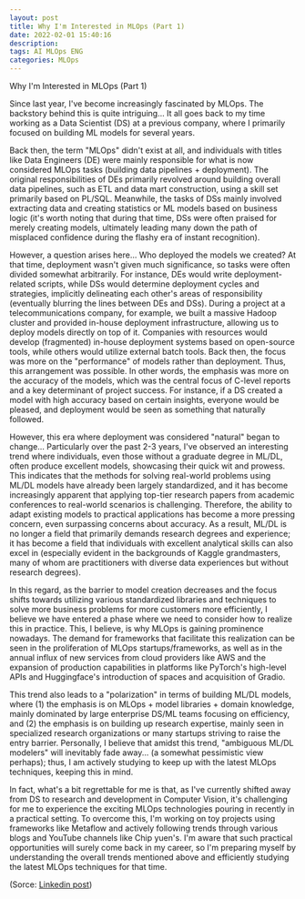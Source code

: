 ```yaml
---
layout: post
title: Why I'm Interested in MLOps (Part 1)
date: 2022-02-01 15:40:16
description: 
tags: AI MLOps ENG
categories: MLOps
---
```


Why I'm Interested in MLOps (Part 1)

Since last year, I've become increasingly fascinated by MLOps. The backstory behind this is quite intriguing... It all goes back to my time working as a Data Scientist (DS) at a previous company, where I primarily focused on building ML models for several years.

Back then, the term "MLOps" didn't exist at all, and individuals with titles like Data Engineers (DE) were mainly responsible for what is now considered MLOps tasks (building data pipelines + deployment). The original responsibilities of DEs primarily revolved around building overall data pipelines, such as ETL and data mart construction, using a skill set primarily based on PL/SQL. Meanwhile, the tasks of DSs mainly involved extracting data and creating statistics or ML models based on business logic (it's worth noting that during that time, DSs were often praised for merely creating models, ultimately leading many down the path of misplaced confidence during the flashy era of instant recognition).

However, a question arises here... Who deployed the models we created? At that time, deployment wasn't given much significance, so tasks were often divided somewhat arbitrarily. For instance, DEs would write deployment-related scripts, while DSs would determine deployment cycles and strategies, implicitly delineating each other's areas of responsibility (eventually blurring the lines between DEs and DSs). During a project at a telecommunications company, for example, we built a massive Hadoop cluster and provided in-house deployment infrastructure, allowing us to deploy models directly on top of it. Companies with resources would develop (fragmented) in-house deployment systems based on open-source tools, while others would utilize external batch tools. Back then, the focus was more on the "performance" of models rather than deployment. Thus, this arrangement was possible. In other words, the emphasis was more on the accuracy of the models, which was the central focus of C-level reports and a key determinant of project success. For instance, if a DS created a model with high accuracy based on certain insights, everyone would be pleased, and deployment would be seen as something that naturally followed.

However, this era where deployment was considered "natural" began to change... Particularly over the past 2-3 years, I've observed an interesting trend where individuals, even those without a graduate degree in ML/DL, often produce excellent models, showcasing their quick wit and prowess. This indicates that the methods for solving real-world problems using ML/DL models have already been largely standardized, and it has become increasingly apparent that applying top-tier research papers from academic conferences to real-world scenarios is challenging. Therefore, the ability to adapt existing models to practical applications has become a more pressing concern, even surpassing concerns about accuracy. As a result, ML/DL is no longer a field that primarily demands research degrees and experience; it has become a field that individuals with excellent analytical skills can also excel in (especially evident in the backgrounds of Kaggle grandmasters, many of whom are practitioners with diverse data experiences but without research degrees).

In this regard, as the barrier to model creation decreases and the focus shifts towards utilizing various standardized libraries and techniques to solve more business problems for more customers more efficiently, I believe we have entered a phase where we need to consider how to realize this in practice. This, I believe, is why MLOps is gaining prominence nowadays. The demand for frameworks that facilitate this realization can be seen in the proliferation of MLOps startups/frameworks, as well as in the annual influx of new services from cloud providers like AWS and the expansion of production capabilities in platforms like PyTorch's high-level APIs and Huggingface's introduction of spaces and acquisition of Gradio.

This trend also leads to a "polarization" in terms of building ML/DL models, where (1) the emphasis is on MLOps + model libraries + domain knowledge, mainly dominated by large enterprise DS/ML teams focusing on efficiency, and (2) the emphasis is on building up research expertise, mainly seen in specialized research organizations or many startups striving to raise the entry barrier. Personally, I believe that amidst this trend, "ambiguous ML/DL modelers" will inevitably fade away... (a somewhat pessimistic view perhaps); thus, I am actively studying to keep up with the latest MLOps techniques, keeping this in mind.

In fact, what's a bit regrettable for me is that, as I've currently shifted away from DS to research and development in Computer Vision, it's challenging for me to experience the exciting MLOps technologies pouring in recently in a practical setting. To overcome this, I'm working on toy projects using frameworks like Metaflow and actively following trends through various blogs and YouTube channels like Chip yuen's. I'm aware that such practical opportunities will surely come back in my career, so I'm preparing myself by understanding the overall trends mentioned above and efficiently studying the latest MLOps techniques for that time.

(Sorce: [Linkedin post](https://www.linkedin.com/in/mark-kim-18431346/recent-activity/all/))